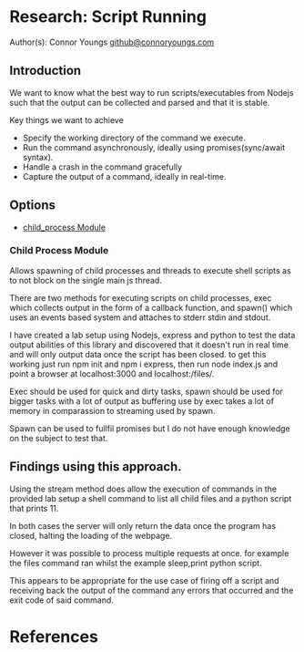 # Research: Script Running
Author(s):
Connor Youngs <github@connoryoungs.com> 

## Introduction

We want to know what the best way to run scripts/executables from Nodejs such that the output
can be collected and parsed and that it is stable.

Key things we want to achieve

* Specify the working directory of the command we execute.
* Run the command asynchronously, ideally using promises(sync/await syntax).
* Handle a crash in the command gracefully
* Capture the output of a command, ideally in real-time.


## Options

* [child_process Module](https://nodejs.org/api/child_process.html#child_process_class_childprocess)

### Child Process Module

Allows spawning of child processes and threads to execute shell scripts as to not block 
on the single main js thread.

There are two methods for executing scripts on child processes, exec which collects output
in the form of a callback function, and spawn() which uses an events based system and attaches to stderr stdin and stdout.

I have created a lab setup using Nodejs, express and python to test the data output abilities of this library and discovered that it doesn't run in real time and will only output data once the script has been closed. to get this working just run npm init and npm i express, then run node index.js and point a browser at localhost:3000 and localhost:/files/.

Exec should be used for quick and dirty tasks, spawn should be used for bigger tasks with a lot of output as buffering use by exec takes a lot of memory in comparassion to streaming used by spawn.

Spawn can be used to fullfil promises but I do not have enough knowledge on the subject to test that.
## Findings using this approach.

Using the stream method does allow the execution of commands in the provided lab setup a shell command to list all child files and a python script that prints 11.

In both cases the server will only return the data once the program has closed, halting the loading of the webpage.

However it was possible to process multiple requests at once. for example the files command ran whilst the example sleep,print python script.

This appears to be appropriate for the use case of firing off a script and receiving back the output of the command any errors that occurred and the exit code of said command.


# References

